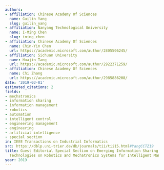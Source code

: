 ```yaml
---
authors:
- affiliation: Chinese Academy Of Sciences
  name: Guilin Yang
  slug: guilin_yang
- affiliation: Nanyang Technological University
  name: I-Ming Chen
  slug: iming_chen
- affiliation: Chinese Academy Of Sciences
  name: Chin-Yin Chen
  url: https://academic.microsoft.com/author/2805506245/
- affiliation: Sichuan University
  name: Huajin Tang
  url: https://academic.microsoft.com/author/2922371259/
- affiliation: Chinese Academy Of Sciences
  name: Chi Zhang
  url: https://academic.microsoft.com/author/2985886208/
date: '2019-03-01'
estimated_citations: 2
fields:
- mechatronics
- information sharing
- information management
- robotics
- automation
- intelligent control
- engineering management
- engineering
- artificial intelligence
- special section
in: IEEE Transactions on Industrial Informatics
src: https://dblp.uni-trier.de/db/journals/tii/tii15.html#YangCCTZ19
title: Guest Editorial Special Section on Emerging Information Sharing and Design
  Technologies on Robotics and Mechatronics Systems for Intelligent Manufacturing
year: 2019
---
```

